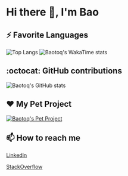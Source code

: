 # Hi there 👋, I'm Bao

## ⚡ Favorite Languages

![Top Langs](https://github-readme-stats.vercel.app/api/top-langs/?username=baotoq&theme=github_dark_dimmed&hide_progress=false&layout=compact)
![Baotoq's WakaTime stats](https://github-readme-stats.vercel.app/api/wakatime?username=baotoq&layout=compact&langs_count=6&theme=github_dark_dimmed&custom_title=Time+Spend+since+Apr+2024)

## :octocat: GitHub contributions

![Baotoq's GitHub stats](https://github-readme-stats.vercel.app/api?username=baotoq&theme=github_dark_dimmed&show_icons=true&rank_icon=default&include_all_commits=true)

## :heart: My Pet Project

[![Baotoq's Pet Project](https://github-readme-stats.vercel.app/api/pin/?username=baotoq&repo=micro-commerce&theme=github_dark_dimmed)](https://github.com/baotoq/micro-commerce)


## 📫 How to reach me

[Linkedin](https://www.linkedin.com/in/baotoq/)

[StackOverflow](https://stackoverflow.com/users/9076736/bao-to-quoc)
<!--
**baotoq/baotoq** is a ✨ _special_ ✨ repository because its `README.md` (this file) appears on your GitHub profile.

Here are some ideas to get you started:

- 🔭 I’m currently working on ...
- 🌱 I’m currently learning ...
- 👯 I’m looking to collaborate on ...
- 🤔 I’m looking for help with ...
- 💬 Ask me about ...
- 📫 How to reach me: ...
- 😄 Pronouns: ...
- ⚡ Fun fact: ...
-->
